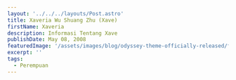 ```yaml
---
layout: '../../../layouts/Post.astro'
title: Xaveria Wu Shuang Zhu (Xave)
firstName: Xaveria
description: Informasi Tentang Xave
publishDate: May 08, 2008
featuredImage: '/assets/images/blog/odyssey-theme-officially-released/featured.jpg'
excerpt: ''
tags: 
  - Perempuan
---
```

